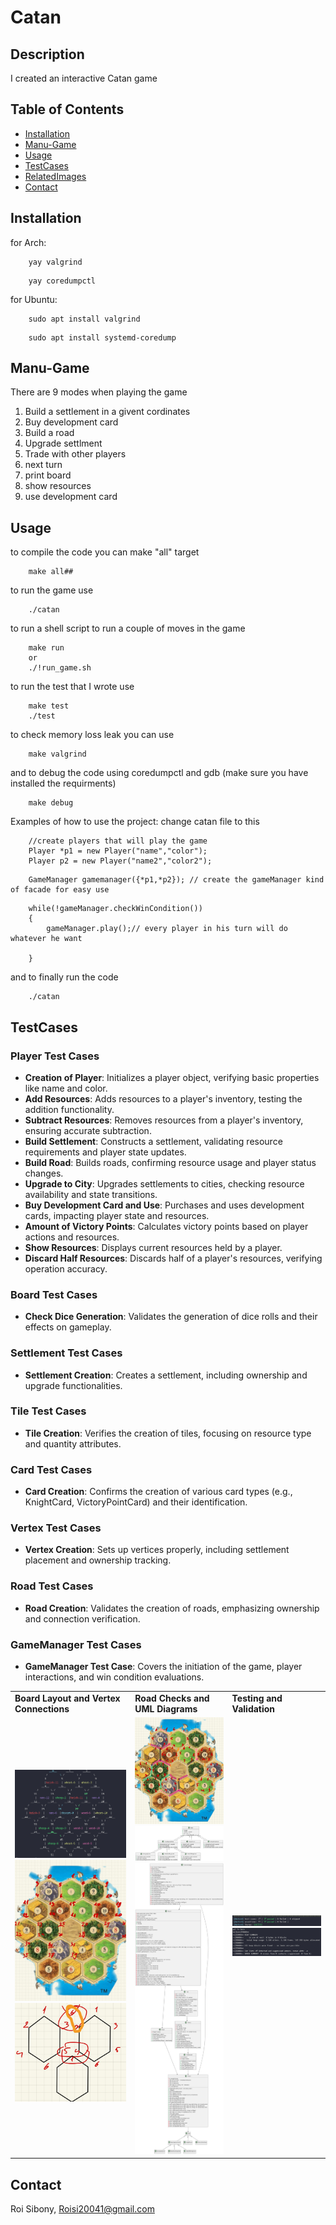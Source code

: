 # Catan

## Description

I created an interactive Catan game

## Table of Contents

- [Installation](#installation)
- [Manu-Game](#Manu-Game)
- [Usage](#usage)
- [TestCases](#TestCases)
- [RelatedImages](#RelatedImages)
- [Contact](#contact)


## Installation
for Arch:
```
    yay valgrind
```
```
    yay coredumpctl
```
for Ubuntu:
```
    sudo apt install valgrind 
```
```
    sudo apt install systemd-coredump  
```

## Manu-Game
There are 9 modes when playing the game 
1. Build a settlement in a givent cordinates
2. Buy development card
3. Build a road
4. Upgrade settlment
5. Trade with other players
6. next turn
7. print board
8. show resources
9. use development card

## Usage

to compile the code you can make "all" target
```
    make all##
```
to run the game use 
```
    ./catan
```
to run a shell script to run a couple of moves in the game
```
    make run
    or 
    ./!run_game.sh
```
to run the test that I wrote use 
```
    make test
    ./test
```
to check memory loss leak you can use 
```
    make valgrind
```
and to debug the code using coredumpctl and gdb (make sure you have installed the requirments)
```
    make debug
```


Examples of how to use the project:
change catan file to this
```
    //create players that will play the game
    Player *p1 = new Player("name","color");
    Player p2 = new Player("name2","color2");
```
```
    GameManager gamemanager({*p1,*p2}); // create the gameManager kind of facade for easy use
```
```
    while(!gameManager.checkWinCondition())
    {
        gameManager.play();// every player in his turn will do whatever he want

    }
```
and to finally run the code
```
    ./catan 
```
## TestCases

### Player Test Cases

- **Creation of Player**: Initializes a player object, verifying basic properties like name and color.
- **Add Resources**: Adds resources to a player's inventory, testing the addition functionality.
- **Subtract Resources**: Removes resources from a player's inventory, ensuring accurate subtraction.
- **Build Settlement**: Constructs a settlement, validating resource requirements and player state updates.
- **Build Road**: Builds roads, confirming resource usage and player status changes.
- **Upgrade to City**: Upgrades settlements to cities, checking resource availability and state transitions.
- **Buy Development Card and Use**: Purchases and uses development cards, impacting player state and resources.
- **Amount of Victory Points**: Calculates victory points based on player actions and resources.
- **Show Resources**: Displays current resources held by a player.
- **Discard Half Resources**: Discards half of a player's resources, verifying operation accuracy.

### Board Test Cases

- **Check Dice Generation**: Validates the generation of dice rolls and their effects on gameplay.

### Settlement Test Cases

- **Settlement Creation**: Creates a settlement, including ownership and upgrade functionalities.

### Tile Test Cases

- **Tile Creation**: Verifies the creation of tiles, focusing on resource type and quantity attributes.

### Card Test Cases

- **Card Creation**: Confirms the creation of various card types (e.g., KnightCard, VictoryPointCard) and their identification.

### Vertex Test Cases

- **Vertex Creation**: Sets up vertices properly, including settlement placement and ownership tracking.

### Road Test Cases

- **Road Creation**: Validates the creation of roads, emphasizing ownership and connection verification.

### GameManager Test Cases

- **GameManager Test Case**: Covers the initiation of the game, player interactions, and win condition evaluations.
  
<table>
    <tr>
        <td><strong>Board Layout and Vertex Connections</strong></td>
        <td><strong>Road Checks and UML Diagrams</strong></td>
        <td><strong>Testing and Validation</strong></td>
    </tr>
    <tr>
        <td>
            <img src="./RelatedImages/lastTest.png" alt="Final Board After Last Test"><br>
            <img src="./RelatedImages/howtheboardshouldlooklikeVertexwise.jpeg" alt="Desired Board Appearance"><br>
            <img src="./RelatedImages/howIconnectVertexes.jpeg" alt="Connecting Close Vertices">
        </td>
        <td>
            <img src="./RelatedImages/howICheckForcloseRoads.jpeg" alt="Checking for Close Roads"><br>
            <img src="./RelatedImages/cardUml.png" alt="UML Diagram for Cards"><br>
            <img src="./RelatedImages/game_uml.png" alt="Overall Game UML Diagram">
        </td>
        <td>
            <img src="./RelatedImages/PassTests.png" alt="Successful Test Completion"><br>
            <img src="./RelatedImages/Valgrind.png" alt="Memory Leak Check with Valgrind">
        </td>
    </tr>
</table>

## Contact
Roi Sibony, Roisi20041@gmail.com
